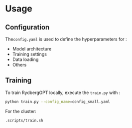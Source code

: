 # Usage

## Configuration
The`config.yaml` is used to define the hyperparameters for :
- Model architecture
- Training settings
- Data loading
- Others

## Training
To train RydbergGPT locally, execute the `train.py` with :
```bash
python train.py --config_name=config_small.yaml
```
For the cluster:
```bash
.scripts/train.sh
```
